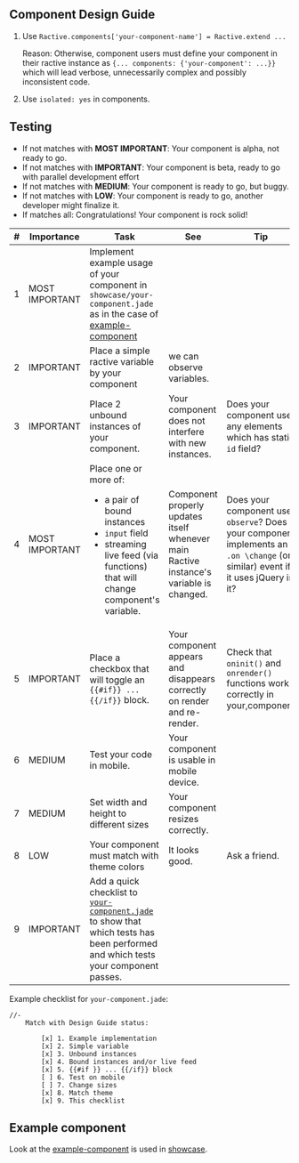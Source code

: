 ## Component Design Guide

1. Use `Ractive.components['your-component-name'] = Ractive.extend ...`

    Reason:
        Otherwise, component users must define your component in their
        ractive instance as `{... components: {'your-component': ...}}` which
        will lead verbose, unnecessarily complex and possibly inconsistent code.  

2. Use `isolated: yes` in components.

## Testing

* If not matches with **MOST IMPORTANT**: Your component is alpha, not ready to go.
* If not matches with **IMPORTANT**: Your component is beta, ready to go with parallel development effort
* If not matches with **MEDIUM**: Your component is ready to go, but buggy.
* If not matches with **LOW**: Your component is ready to go, another developer might finalize it.
* If matches all: Congratulations! Your component is rock solid!

| # | Importance     | Task                                                                                                                                                                             | See                                                                                     | Tip                                                                                                                            |
|---|----------------|----------------------------------------------------------------------------------------------------------------------------------------------------------------------------------|-----------------------------------------------------------------------------------------|--------------------------------------------------------------------------------------------------------------------------------|
| 1 | MOST IMPORTANT | Implement example usage of your component in `showcase/your-component.jade` as in the case of [example-component](../src/client/pages/showcase/example-component.jade)           |                                                                                         |                                                                                                                                |
| 2 | IMPORTANT      | Place a simple ractive variable by your component                                                                                                                                | we can observe variables.                                                               |                                                                                                                                |
| 3 | IMPORTANT      | Place 2 unbound instances of your component.                                                                                                                                      | Your component does not interfere with new instances.                                   | Does your component use any elements which has static `id` field?                                                              |
| 4 | MOST IMPORTANT | Place one or more of:  <ul> <li> a pair of bound instances </li> <li> `input` field </li>  <li> streaming live feed (via functions)  </li> that will change component's variable. | Component properly updates itself whenever main Ractive instance's variable is changed. | Does your component use `observe`? Does your component implements an `.on \change` (or similar) event if it uses jQuery in it? |
| 5 | IMPORTANT      | Place a checkbox that will toggle an `{{#if}} ... {{/if}}` block.                                                                                                                | Your component appears and disappears correctly on render and re-render.                | Check that `oninit()` and `onrender()` functions work correctly in your,component                                              |
| 6 | MEDIUM         | Test your code in mobile.                                                                                                                                                        | Your component is usable in mobile device.                                              |                                                                                                                                |
| 7 | MEDIUM         | Set width and height to different sizes                                                                                                                                          | Your component resizes correctly.                                                       |                                                                                                                                |
| 8 | LOW            | Your component must match with theme colors                                                                                                                                      | It looks good.                                                                          | Ask a friend.                                                                                                                  |
| 9 | IMPORTANT      | Add a quick checklist to [`your-component.jade`](../src/client/showcase/example-component.jade) to show that which tests has been performed and which tests your component passes.        |                                                                                         |                                                                                                                                |


Example checklist for `your-component.jade`:

```
//-
    Match with Design Guide status:

        [x] 1. Example implementation
        [x] 2. Simple variable
        [x] 3. Unbound instances
        [x] 4. Bound instances and/or live feed
        [x] 5. {{#if }} ... {{/if}} block
        [ ] 6. Test on mobile
        [ ] 7. Change sizes
        [x] 8. Match theme
        [x] 9. This checklist
```    
## Example component

Look at the [example-component](../src/client/components/example-component) is used in [showcase](../src/client/pages/showcase/example-component.jade).
